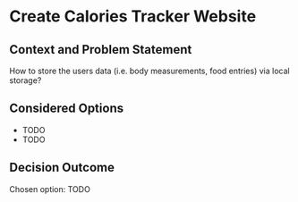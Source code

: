 # Create Calories Tracker Website

## Context and Problem Statement
How to store the users data (i.e. body measurements, food entries) via local storage? 

## Considered Options

* TODO
* TODO

## Decision Outcome

Chosen option: TODO
